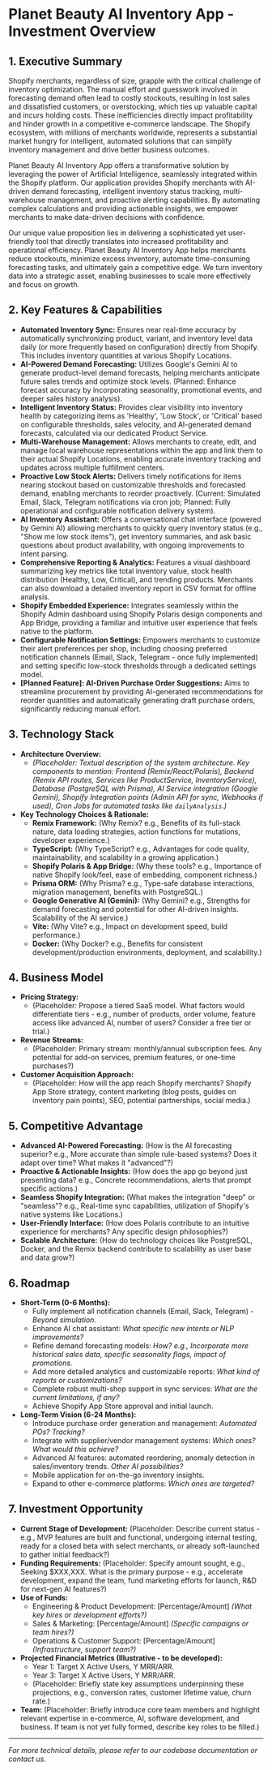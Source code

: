 # Planet Beauty AI Inventory App - Investment Overview

## 1. Executive Summary
Shopify merchants, regardless of size, grapple with the critical challenge of inventory optimization. The manual effort and guesswork involved in forecasting demand often lead to costly stockouts, resulting in lost sales and dissatisfied customers, or overstocking, which ties up valuable capital and incurs holding costs. These inefficiencies directly impact profitability and hinder growth in a competitive e-commerce landscape. The Shopify ecosystem, with millions of merchants worldwide, represents a substantial market hungry for intelligent, automated solutions that can simplify inventory management and drive better business outcomes.

Planet Beauty AI Inventory App offers a transformative solution by leveraging the power of Artificial Intelligence, seamlessly integrated within the Shopify platform. Our application provides Shopify merchants with AI-driven demand forecasting, intelligent inventory status tracking, multi-warehouse management, and proactive alerting capabilities. By automating complex calculations and providing actionable insights, we empower merchants to make data-driven decisions with confidence.

Our unique value proposition lies in delivering a sophisticated yet user-friendly tool that directly translates into increased profitability and operational efficiency. Planet Beauty AI Inventory App helps merchants reduce stockouts, minimize excess inventory, automate time-consuming forecasting tasks, and ultimately gain a competitive edge. We turn inventory data into a strategic asset, enabling businesses to scale more effectively and focus on growth.

## 2. Key Features & Capabilities
-   **Automated Inventory Sync:** Ensures near real-time accuracy by automatically synchronizing product, variant, and inventory level data daily (or more frequently based on configuration) directly from Shopify. This includes inventory quantities at various Shopify Locations.
-   **AI-Powered Demand Forecasting:** Utilizes Google's Gemini AI to generate product-level demand forecasts, helping merchants anticipate future sales trends and optimize stock levels. (Planned: Enhance forecast accuracy by incorporating seasonality, promotional events, and deeper sales history analysis).
-   **Intelligent Inventory Status:** Provides clear visibility into inventory health by categorizing items as 'Healthy', 'Low Stock', or 'Critical' based on configurable thresholds, sales velocity, and AI-generated demand forecasts, calculated via our dedicated Product Service.
-   **Multi-Warehouse Management:** Allows merchants to create, edit, and manage local warehouse representations within the app and link them to their actual Shopify Locations, enabling accurate inventory tracking and updates across multiple fulfillment centers.
-   **Proactive Low Stock Alerts:** Delivers timely notifications for items nearing stockout based on customizable thresholds and forecasted demand, enabling merchants to reorder proactively. (Current: Simulated Email, Slack, Telegram notifications via cron job; Planned: Fully operational and configurable notification delivery system).
-   **AI Inventory Assistant:** Offers a conversational chat interface (powered by Gemini AI) allowing merchants to quickly query inventory status (e.g., "Show me low stock items"), get inventory summaries, and ask basic questions about product availability, with ongoing improvements to intent parsing.
-   **Comprehensive Reporting & Analytics:** Features a visual dashboard summarizing key metrics like total inventory value, stock health distribution (Healthy, Low, Critical), and trending products. Merchants can also download a detailed inventory report in CSV format for offline analysis.
-   **Shopify Embedded Experience:** Integrates seamlessly within the Shopify Admin dashboard using Shopify Polaris design components and App Bridge, providing a familiar and intuitive user experience that feels native to the platform.
-   **Configurable Notification Settings:** Empowers merchants to customize their alert preferences per shop, including choosing preferred notification channels (Email, Slack, Telegram - once fully implemented) and setting specific low-stock thresholds through a dedicated settings model.
-   **[Planned Feature]: AI-Driven Purchase Order Suggestions:** Aims to streamline procurement by providing AI-generated recommendations for reorder quantities and automatically generating draft purchase orders, significantly reducing manual effort.

## 3. Technology Stack
-   **Architecture Overview:**
    -   *(Placeholder: Textual description of the system architecture. Key components to mention: Frontend (Remix/React/Polaris), Backend (Remix API routes, Services like ProductService, InventoryService), Database (PostgreSQL with Prisma), AI Service integration (Google Gemini), Shopify Integration points (Admin API for sync, Webhooks if used), Cron Jobs for automated tasks like `dailyAnalysis`.)*
-   **Key Technology Choices & Rationale:**
    -   **Remix Framework:** (Why Remix? e.g., Benefits of its full-stack nature, data loading strategies, action functions for mutations, developer experience.)
    -   **TypeScript:** (Why TypeScript? e.g., Advantages for code quality, maintainability, and scalability in a growing application.)
    -   **Shopify Polaris & App Bridge:** (Why these tools? e.g., Importance of native Shopify look/feel, ease of embedding, component richness.)
    -   **Prisma ORM:** (Why Prisma? e.g., Type-safe database interactions, migration management, benefits with PostgreSQL.)
    -   **Google Generative AI (Gemini):** (Why Gemini? e.g., Strengths for demand forecasting and potential for other AI-driven insights. Scalability of the AI service.)
    -   **Vite:** (Why Vite? e.g., Impact on development speed, build performance.)
    -   **Docker:** (Why Docker? e.g., Benefits for consistent development/production environments, deployment, and scalability.)

## 4. Business Model
-   **Pricing Strategy:**
    -   (Placeholder: Propose a tiered SaaS model. What factors would differentiate tiers - e.g., number of products, order volume, feature access like advanced AI, number of users? Consider a free tier or trial.)
-   **Revenue Streams:**
    -   (Placeholder: Primary stream: monthly/annual subscription fees. Any potential for add-on services, premium features, or one-time purchases?)
-   **Customer Acquisition Approach:**
    -   (Placeholder: How will the app reach Shopify merchants? Shopify App Store strategy, content marketing (blog posts, guides on inventory pain points), SEO, potential partnerships, social media.)

## 5. Competitive Advantage
-   **Advanced AI-Powered Forecasting:** (How is the AI forecasting superior? e.g., More accurate than simple rule-based systems? Does it adapt over time? What makes it "advanced"?)
-   **Proactive & Actionable Insights:** (How does the app go beyond just presenting data? e.g., Concrete recommendations, alerts that prompt specific actions.)
-   **Seamless Shopify Integration:** (What makes the integration "deep" or "seamless"? e.g., Real-time sync capabilities, utilization of Shopify's native systems like Locations.)
-   **User-Friendly Interface:** (How does Polaris contribute to an intuitive experience for merchants? Any specific design philosophies?)
-   **Scalable Architecture:** (How do technology choices like PostgreSQL, Docker, and the Remix backend contribute to scalability as user base and data grow?)

## 6. Roadmap
-   **Short-Term (0-6 Months):**
    -   Fully implement all notification channels (Email, Slack, Telegram) - *Beyond simulation.*
    -   Enhance AI chat assistant: *What specific new intents or NLP improvements?*
    -   Refine demand forecasting models: *How? e.g., Incorporate more historical sales data, specific seasonality flags, impact of promotions.*
    -   Add more detailed analytics and customizable reports: *What kind of reports or customizations?*
    -   Complete robust multi-shop support in sync services: *What are the current limitations, if any?*
    -   Achieve Shopify App Store approval and initial launch.
-   **Long-Term Vision (6-24 Months):**
    -   Introduce purchase order generation and management: *Automated POs? Tracking?*
    -   Integrate with supplier/vendor management systems: *Which ones? What would this achieve?*
    -   Advanced AI features: automated reordering, anomaly detection in sales/inventory trends. *Other AI possibilities?*
    -   Mobile application for on-the-go inventory insights.
    -   Expand to other e-commerce platforms: *Which ones are targeted?*

## 7. Investment Opportunity
-   **Current Stage of Development:** (Placeholder: Describe current status - e.g., MVP features are built and functional, undergoing internal testing, ready for a closed beta with select merchants, or already soft-launched to gather initial feedback?)
-   **Funding Requirements:** (Placeholder: Specify amount sought, e.g., Seeking $XXX,XXX. What is the primary purpose - e.g., accelerate development, expand the team, fund marketing efforts for launch, R&D for next-gen AI features?)
-   **Use of Funds:**
    -   Engineering & Product Development: [Percentage/Amount] *(What key hires or development efforts?)*
    -   Sales & Marketing: [Percentage/Amount] *(Specific campaigns or team hires?)*
    -   Operations & Customer Support: [Percentage/Amount] *(Infrastructure, support team?)*
-   **Projected Financial Metrics (Illustrative - to be developed):**
    -   Year 1: Target X Active Users, Y MRR/ARR.
    -   Year 3: Target X Active Users, Y MRR/ARR.
    -   (Placeholder: Briefly state key assumptions underpinning these projections, e.g., conversion rates, customer lifetime value, churn rate.)
-   **Team:** (Placeholder: Briefly introduce core team members and highlight relevant expertise in e-commerce, AI, software development, and business. If team is not yet fully formed, describe key roles to be filled.)

---
*For more technical details, please refer to our codebase documentation or contact us.*
```
